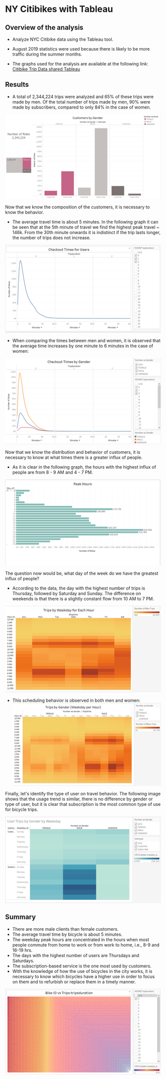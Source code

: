 # NY Citibikes with Tableau

## Overview of the analysis

- Analyze NYC Citibike data using the Tableau tool.

- August 2019 statistics were used because there is likely to be more traffic during the summer months.

- The graphs used for the analysis are available at the following link:
<a href="https://public.tableau.com/app/profile/carmen.urbina/viz/Citibike_Challenge_16325942560570/NYCCitibike?publish=yes"> Citibike Trip Data shared Tableau </a>

## Results

- A total of 2,344,224 trips were analyzed and 65% of these trips were made by men.
Of the total number of trips made by men, 90% were made by subscribers, compared to only 84% in the case of women.

![img](https://github.com/CarmenU18/Bikesharing/blob/main/Images/NYC_numbers.PNG)

Now that we know the composition of the customers, it is necessary to know the behavior.

- The average travel time is about 5 minutes. In the following graph it can be seen that at the 5th minute of travel we find the highest peak travel ~ 146k. From the 30th minute onwards it is indistinct if the trip lasts longer, the number of trips does not increase.

![img](https://github.com/CarmenU18/Bikesharing/blob/main/Images/Checkout%20Times%20for%20Users.PNG)

- When comparing the times between men and women, it is observed that the average time increases by one minute to 6 minutes in the case of women:

![img](https://github.com/CarmenU18/Bikesharing/blob/main/Images/Checkout%20Times%20by%20Gender.PNG)

Now that we know the distribution and behavior of customers, it is necessary to know at what times there is a greater influx of people.

- As it is clear in the following graph, the hours with the highest influx of people are from 8 - 9 AM and 4 - 7 PM.

![img](https://github.com/CarmenU18/Bikesharing/blob/main/Images/Peak%20Hours.PNG)

The question now would be, what day of the week do we have the greatest influx of people?

- According to the data, the day with the highest number of trips is Thursday, followed by Saturday and Sunday. The difference on weekends is that there is a slightly constant flow from 10 AM to 7 PM.

![img](https://github.com/CarmenU18/Bikesharing/blob/main/Images/Trips%20by%20Weekday%20by%20Hour.PNG)

- This scheduling behavior is observed in both men and women:
![img](https://github.com/CarmenU18/Bikesharing/blob/main/Images/Trips%20by%20Gender%20(Weekday%20per%20Hour).PNG)

Finally, let's identify the type of user on travel behavior. The following image shows that the usage trend is similar, there is no difference by gender or type of user, but it is clear that subscription is the most common type of use for bicycle trips.

![img](https://github.com/CarmenU18/Bikesharing/blob/main/Images/User%20Trips%20by%20Gender%20by%20Weekday.PNG)

## Summary

- There are more male clients than female customers.
- The average travel time by bicycle is about 5 minutes.
- The weekday peak hours are concentrated in the hours when most people commute from home to work or from work to home, i.e., 8-9 and 16-19 hrs.
- The days with the highest number of users are Thursdays and Saturdays.
- The subscription-based service is the one most used by customers.
- With the knowledge of how the use of bicycles in the city works, it is necessary to know which bicycles have a higher use in order to focus on them and to refurbish or replace them in a timely manner. 

![img](https://github.com/CarmenU18/Bikesharing/blob/main/Images/Bike%20ID%20vs%20Trips-tripduration.PNG)

